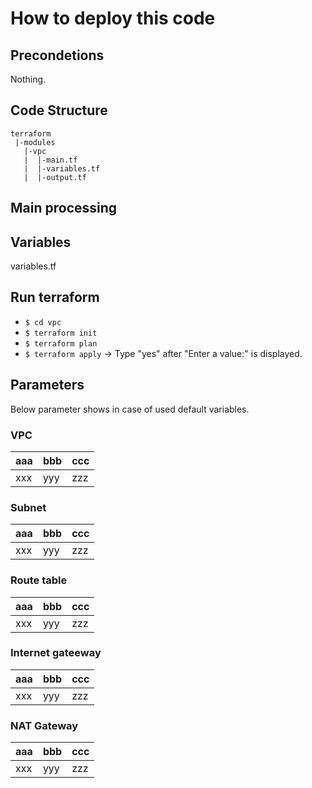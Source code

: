 # How to deploy this code

## Precondetions

Nothing.

## Code Structure

```
terraform
 |-modules
   |-vpc
   |  |-main.tf
   |  |-variables.tf
   |  |-output.tf
```

## Main processing

## Variables

variables.tf

## Run terraform

- `$ cd vpc`
- `$ terraform init`
- `$ terraform plan`
- `$ terraform apply` -> Type "yes" after "Enter a value:" is displayed.

## Parameters

Below parameter shows in case of used default variables.

### VPC

| aaa | bbb | ccc |
| :--- | :--- | :--- |
| xxx | yyy | zzz |

### Subnet

| aaa | bbb | ccc |
| :--- | :--- | :--- |
| xxx | yyy | zzz |

### Route table

| aaa | bbb | ccc |
| :--- | :--- | :--- |
| xxx | yyy | zzz |

### Internet gateeway

| aaa | bbb | ccc |
| :--- | :--- | :--- |
| xxx | yyy | zzz |

### NAT Gateway

| aaa | bbb | ccc |
| :--- | :--- | :--- |
| xxx | yyy | zzz |
